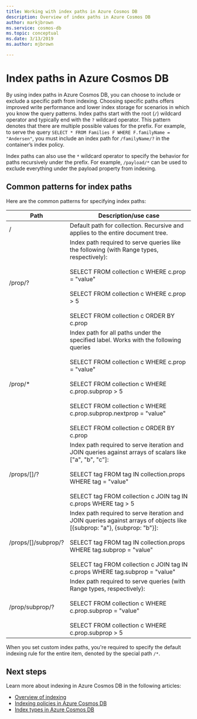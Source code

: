 ```yaml
---
title: Working with index paths in Azure Cosmos DB
description: Overview of index paths in Azure Cosmos DB
author: markjbrown
ms.service: cosmos-db
ms.topic: conceptual
ms.date: 3/13/2019
ms.author: mjbrown

---
```


# Index paths in Azure Cosmos DB

By using index paths in Azure Cosmos DB, you can choose to include or exclude a specific path from indexing. Choosing specific paths offers improved write performance and lower index storage for scenarios in which you know the query patterns. Index paths start with the root (`/`) wildcard operator and typically end with the `?` wildcard operator. This pattern denotes that there are multiple possible values for the prefix. For example, to serve the query `SELECT * FROM Families F WHERE F.familyName = "Andersen"`, you must include an index path for `/familyName/?` in the container’s index policy.

Index paths can also use the `*` wildcard operator to specify the behavior for paths recursively under the prefix. For example, `/payload/*` can be used to exclude everything under the payload property from indexing.

## Common patterns for index paths

Here are the common patterns for specifying index paths:

| **Path** | **Description/use case** |
| ---------- | ------- |
| /          | Default path for collection. Recursive and applies to the entire document tree.|
| /prop/?    | Index path required to serve queries like the following (with Range types, respectively): <br><br>SELECT FROM collection c WHERE c.prop = "value"<br><br>SELECT FROM collection c WHERE c.prop > 5 <br><br>SELECT FROM collection c ORDER BY c.prop  |
| /prop/*    | Index path for all paths under the specified label. Works with the following queries <br><br>SELECT FROM collection c WHERE c.prop = "value"<br><br>SELECT FROM collection c WHERE c.prop.subprop > 5<br><br>SELECT FROM collection c WHERE c.prop.subprop.nextprop = "value"<br><br>SELECT FROM collection c ORDER BY c.prop |
| /props/[]/?| Index path required to serve iteration and JOIN queries against arrays of scalars like ["a", "b", "c"]:<br><br>SELECT tag FROM tag IN collection.props WHERE tag = "value"<br><br>SELECT tag FROM collection c JOIN tag IN c.props WHERE tag > 5 |
| /props/[]/subprop/? | Index path required to serve iteration and JOIN queries against arrays of objects like [{subprop: "a"}, {subprop: "b"}]:<br><br>SELECT tag FROM tag IN collection.props WHERE tag.subprop = "value"<br><br>SELECT tag FROM collection c JOIN tag IN c.props WHERE tag.subprop = "value" |
| /prop/subprop/? | Index path required to serve queries (with Range types, respectively):<br><br>SELECT FROM collection c WHERE c.prop.subprop = "value"<br><br>SELECT FROM collection c WHERE c.prop.subprop > 5  |

When you set custom index paths, you're required to specify the default indexing rule for the entire item, denoted by the special path `/*`.

## Next steps

Learn more about indexing in Azure Cosmos DB in the following articles:

- [Overview of indexing](index-overview.md)
- [Indexing policies in Azure Cosmos DB](indexing-policies.md)
- [Index types in Azure Cosmos DB](index-types.md)
